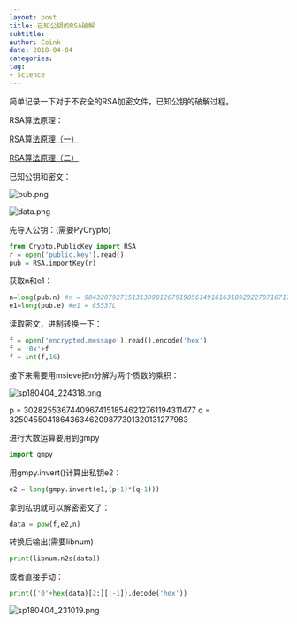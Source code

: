 ```yaml
---
layout: post
title: 已知公钥的RSA破解
subtitle: 
author: Coink
date: 2018-04-04
categories:
tag:
- Science
---
```


简单记录一下对于不安全的RSA加密文件，已知公钥的破解过程。

RSA算法原理：

[RSA算法原理（一）](http://www.ruanyifeng.com/blog/2013/06/rsa_algorithm_part_one.html)

[RSA算法原理（二）](http://www.ruanyifeng.com/blog/2013/07/rsa_algorithm_part_two.html)

已知公钥和密文：

![pub.png](https://i.loli.net/2018/04/04/5ac4e0e397451.png)

![data.png](https://i.loli.net/2018/04/04/5ac4e0e3a78c8.png)



先导入公钥：(需要PyCrypto)

```python
from Crypto.PublicKey import RSA
r = open('public.key').read()
pub = RSA.importKey(r)
```

获取n和e1：

```python
n=long(pub.n) #n = 98432079271513130981267919056149161631892822707167177858831841699521774310891L
e1=long(pub.e) #e1 = 65537L
```

读取密文，进制转换一下：

```python
f = open('encrypted.message').read().encode('hex')
f = '0x'+f
f = int(f,16)
```



接下来需要用msieve把n分解为两个质数的乘积：



![sp180404_224318.png](https://i.loli.net/2018/04/04/5ac4e4a0023a0.png)

p = 302825536744096741518546212761194311477
q = 325045504186436346209877301320131277983

进行大数运算要用到gmpy

```python
import gmpy
```

用gmpy.invert()计算出私钥e2：

```python
e2 = long(gmpy.invert(e1,(p-1)*(q-1)))
```

拿到私钥就可以解密密文了：

```python
data = pow(f,e2,n)
```

转换后输出(需要libnum)

```python
print(libnum.n2s(data))
```

或者直接手动：

```python
print(('0'+hex(data)[2:][:-1]).decode('hex'))
```

![sp180404_231019.png](https://i.loli.net/2018/04/04/5ac4eb08360ed.png)




